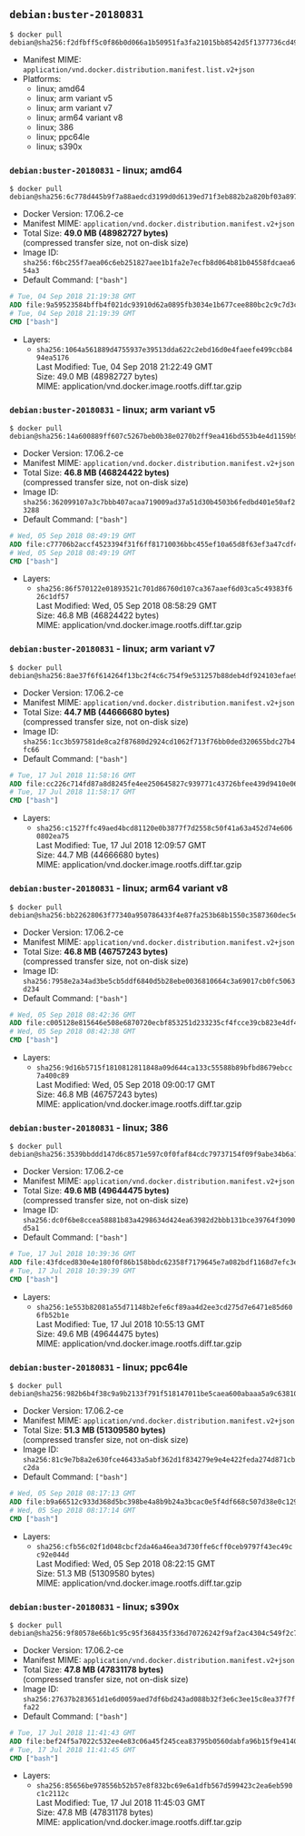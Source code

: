 ## `debian:buster-20180831`

```console
$ docker pull debian@sha256:f2dfbff5c0f86b0d066a1b50951fa3fa21015bb8542d5f1377736cd49046093a
```

-	Manifest MIME: `application/vnd.docker.distribution.manifest.list.v2+json`
-	Platforms:
	-	linux; amd64
	-	linux; arm variant v5
	-	linux; arm variant v7
	-	linux; arm64 variant v8
	-	linux; 386
	-	linux; ppc64le
	-	linux; s390x

### `debian:buster-20180831` - linux; amd64

```console
$ docker pull debian@sha256:6c778d445b9f7a88aedcd3199d0d6139ed71f3eb882b2a820bf03a89773c3b0b
```

-	Docker Version: 17.06.2-ce
-	Manifest MIME: `application/vnd.docker.distribution.manifest.v2+json`
-	Total Size: **49.0 MB (48982727 bytes)**  
	(compressed transfer size, not on-disk size)
-	Image ID: `sha256:f6bc255f7aea06c6eb251827aee1b1fa2e7ecfb8d064b81b04558fdcaea654a3`
-	Default Command: `["bash"]`

```dockerfile
# Tue, 04 Sep 2018 21:19:38 GMT
ADD file:9a59523584bffb4f021dc93910d62a0895fb3034e1b677cee880bc2c9c7d3cfa in / 
# Tue, 04 Sep 2018 21:19:39 GMT
CMD ["bash"]
```

-	Layers:
	-	`sha256:1064a561889d4755937e39513dda622c2ebd16d0e4faeefe499ccb8494ea5176`  
		Last Modified: Tue, 04 Sep 2018 21:22:49 GMT  
		Size: 49.0 MB (48982727 bytes)  
		MIME: application/vnd.docker.image.rootfs.diff.tar.gzip

### `debian:buster-20180831` - linux; arm variant v5

```console
$ docker pull debian@sha256:14a600889ff607c5267beb0b38e0270b2ff9ea416bd553b4e4d1159b9c271332
```

-	Docker Version: 17.06.2-ce
-	Manifest MIME: `application/vnd.docker.distribution.manifest.v2+json`
-	Total Size: **46.8 MB (46824422 bytes)**  
	(compressed transfer size, not on-disk size)
-	Image ID: `sha256:362099107a3c7bbb407acaa719009ad37a51d30b4503b6fedbd401e50af23288`
-	Default Command: `["bash"]`

```dockerfile
# Wed, 05 Sep 2018 08:49:19 GMT
ADD file:c77706b2accf4523394f31f6ff81710036bbc455ef10a65d8f63ef3a47cdf4c0 in / 
# Wed, 05 Sep 2018 08:49:19 GMT
CMD ["bash"]
```

-	Layers:
	-	`sha256:86f570122e01893521c701d86760d107ca367aaef6d03ca5c49383f626c1df57`  
		Last Modified: Wed, 05 Sep 2018 08:58:29 GMT  
		Size: 46.8 MB (46824422 bytes)  
		MIME: application/vnd.docker.image.rootfs.diff.tar.gzip

### `debian:buster-20180831` - linux; arm variant v7

```console
$ docker pull debian@sha256:8ae37f6f614264f13bc2f4c6c754f9e531257b88deb4df924103efae9b7fa13c
```

-	Docker Version: 17.06.2-ce
-	Manifest MIME: `application/vnd.docker.distribution.manifest.v2+json`
-	Total Size: **44.7 MB (44666680 bytes)**  
	(compressed transfer size, not on-disk size)
-	Image ID: `sha256:1cc3b597581de8ca2f87680d2924cd1062f713f76bb0ded320655bdc27b4fc66`
-	Default Command: `["bash"]`

```dockerfile
# Tue, 17 Jul 2018 11:58:16 GMT
ADD file:cc226c714fd87a8d8245fe4ee250645827c939771c43726bfee439d9410e0681 in / 
# Tue, 17 Jul 2018 11:58:17 GMT
CMD ["bash"]
```

-	Layers:
	-	`sha256:c1527ffc49aed4bcd81120e0b3877f7d2558c50f41a63a452d74e6060802ea75`  
		Last Modified: Tue, 17 Jul 2018 12:09:57 GMT  
		Size: 44.7 MB (44666680 bytes)  
		MIME: application/vnd.docker.image.rootfs.diff.tar.gzip

### `debian:buster-20180831` - linux; arm64 variant v8

```console
$ docker pull debian@sha256:bb22628063f77340a950786433f4e87fa253b68b1550c3587360dec5e50b3acd
```

-	Docker Version: 17.06.2-ce
-	Manifest MIME: `application/vnd.docker.distribution.manifest.v2+json`
-	Total Size: **46.8 MB (46757243 bytes)**  
	(compressed transfer size, not on-disk size)
-	Image ID: `sha256:7958e2a34ad3be5cb5ddf6840d5b28ebe0036810664c3a69017cb0fc5063d234`
-	Default Command: `["bash"]`

```dockerfile
# Wed, 05 Sep 2018 08:42:36 GMT
ADD file:c005128e815646e508e6870720ecbf853251d233235cf4fcce39cb823e4df461 in / 
# Wed, 05 Sep 2018 08:42:38 GMT
CMD ["bash"]
```

-	Layers:
	-	`sha256:9d16b5715f1810812811848a09d644ca133c55588b89bfbd8679ebcc7a400c89`  
		Last Modified: Wed, 05 Sep 2018 09:00:17 GMT  
		Size: 46.8 MB (46757243 bytes)  
		MIME: application/vnd.docker.image.rootfs.diff.tar.gzip

### `debian:buster-20180831` - linux; 386

```console
$ docker pull debian@sha256:3539bbddd147d6c8571e597c0f0faf84cdc79737154f09f9abe34b6a127232f7
```

-	Docker Version: 17.06.2-ce
-	Manifest MIME: `application/vnd.docker.distribution.manifest.v2+json`
-	Total Size: **49.6 MB (49644475 bytes)**  
	(compressed transfer size, not on-disk size)
-	Image ID: `sha256:dc0f6be8ccea58881b83a4298634d424ea63982d2bbb131bce39764f3090d5a1`
-	Default Command: `["bash"]`

```dockerfile
# Tue, 17 Jul 2018 10:39:36 GMT
ADD file:43fdced830e4e180f0f86b158bbdc62358f7179645e7a082bdf1168d7efc3e0f in / 
# Tue, 17 Jul 2018 10:39:39 GMT
CMD ["bash"]
```

-	Layers:
	-	`sha256:1e553b82081a55d71148b2efe6cf89aa4d2ee3cd275d7e6471e85d606fb52b1e`  
		Last Modified: Tue, 17 Jul 2018 10:55:13 GMT  
		Size: 49.6 MB (49644475 bytes)  
		MIME: application/vnd.docker.image.rootfs.diff.tar.gzip

### `debian:buster-20180831` - linux; ppc64le

```console
$ docker pull debian@sha256:982b6b4f38c9a9b2133f791f518147011be5caea600abaaa5a9c63810091bc49
```

-	Docker Version: 17.06.2-ce
-	Manifest MIME: `application/vnd.docker.distribution.manifest.v2+json`
-	Total Size: **51.3 MB (51309580 bytes)**  
	(compressed transfer size, not on-disk size)
-	Image ID: `sha256:81c9e7b8a2e630fce46433a5abf362d1f834279e9e4e422feda274d871cbc2da`
-	Default Command: `["bash"]`

```dockerfile
# Wed, 05 Sep 2018 08:17:13 GMT
ADD file:b9a66512c933d368d5bc398be4a8b9b24a3bcac0e5f4df668c507d38e0c129d8 in / 
# Wed, 05 Sep 2018 08:17:14 GMT
CMD ["bash"]
```

-	Layers:
	-	`sha256:cfb56c02f1d048cbcf2da46a46ea3d730ffe6cff0ceb9797f43ec49cc92e044d`  
		Last Modified: Wed, 05 Sep 2018 08:22:15 GMT  
		Size: 51.3 MB (51309580 bytes)  
		MIME: application/vnd.docker.image.rootfs.diff.tar.gzip

### `debian:buster-20180831` - linux; s390x

```console
$ docker pull debian@sha256:9f80578e66b1c95c95f368435f336d70726242f9af2ac4304c549f2c79441751
```

-	Docker Version: 17.06.2-ce
-	Manifest MIME: `application/vnd.docker.distribution.manifest.v2+json`
-	Total Size: **47.8 MB (47831178 bytes)**  
	(compressed transfer size, not on-disk size)
-	Image ID: `sha256:27637b283651d1e6d0059aed7df6bd243ad088b32f3e6c3ee15c8ea37f7ffa22`
-	Default Command: `["bash"]`

```dockerfile
# Tue, 17 Jul 2018 11:41:43 GMT
ADD file:bef24f5a7022c532ee4e83c06a45f245cea83795b0560dabfa96b15f9e414051 in / 
# Tue, 17 Jul 2018 11:41:45 GMT
CMD ["bash"]
```

-	Layers:
	-	`sha256:85656be978556b52b57e8f832bc69e6a1dfb567d599423c2ea6eb590c1c2112c`  
		Last Modified: Tue, 17 Jul 2018 11:45:03 GMT  
		Size: 47.8 MB (47831178 bytes)  
		MIME: application/vnd.docker.image.rootfs.diff.tar.gzip
